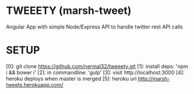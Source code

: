 TWEEETY (marsh-tweet)
=========

Angular App with simple Node/Express API to handle twitter rest API calls


SETUP
=====


[0]: git clone https://github.com/nermal32/tweeety.git
[1]: install deps: 'npm i && bower i'
[2]: in commandline: 'gulp'
[3]: visit http://localhost:3000
[4]: heroku deploys when master is merged
[5]: heroku url http://marsh-tweets.herokuapp.com/
